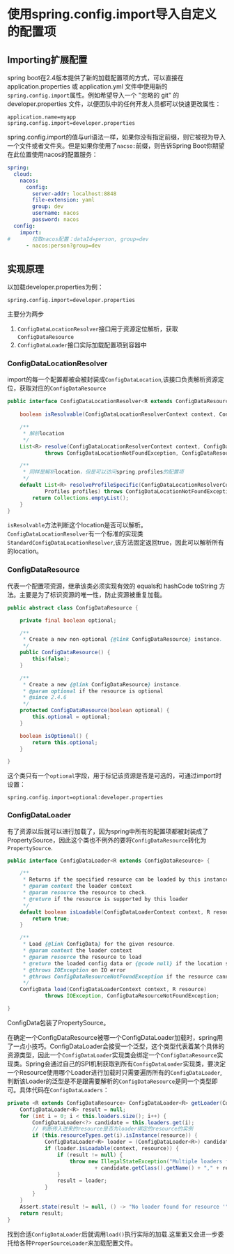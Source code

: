 # 使用spring.config.import导入自定义的配置项
## Importing扩展配置
spring boot在2.4版本提供了新的加载配置项的方式，可以直接在 application.properties 或 application.yml 文件中使用新的`spring.config.import`属性。例如希望导入一个 "忽略的 git" 的 developer.properties 文件，以便团队中的任何开发人员都可以快速更改属性：
```properties
application.name=myapp
spring.config.import=developer.properties
```
spring.config.import的值与url语法一样，如果你没有指定前缀，则它被视为导入一个文件或者文件夹。但是如果你使用了`nacso:`前缀，则告诉Spring Boot你期望在此位置使用nacos的配置服务：
```yaml
spring:
  cloud:
    nacos:
      config:
        server-addr: localhost:8848
        file-extension: yaml
        group: dev
        username: nacos
        password: nacos
  config:
    import:
#       拉取nacos配置：dataId=person, group=dev
      - nacos:person?group=dev
```
## 实现原理
以加载developer.properties为例：
```properties
spring.config.import=developer.properties
```
主要分为两步
1. `ConfigDataLocationResolver`接口用于资源定位解析，获取`ConfigDataResource`
2. `ConfigDataLoader`接口实际加载配置项到容器中


### ConfigDataLocationResolver
import的每一个配置都被会被封装成`ConfigDataLocation`,该接口负责解析资源定位，获取对应的`ConfigDataResource`
```java
public interface ConfigDataLocationResolver<R extends ConfigDataResource> {
    
	boolean isResolvable(ConfigDataLocationResolverContext context, ConfigDataLocation location);

    /**
     * 解析location
     */
	List<R> resolve(ConfigDataLocationResolverContext context, ConfigDataLocation location)
			throws ConfigDataLocationNotFoundException, ConfigDataResourceNotFoundException;

    /**
     * 同样是解析location，但是可以访问spring.profiles的配置项
     */
	default List<R> resolveProfileSpecific(ConfigDataLocationResolverContext context, ConfigDataLocation location,
			Profiles profiles) throws ConfigDataLocationNotFoundException {
		return Collections.emptyList();
	}
}
```
`isResolvable`方法判断这个location是否可以解析。`ConfigDataLocationResolver`有一个标准的实现类`StandardConfigDataLocationResolver`,该方法固定返回true，因此可以解析所有的location。

### ConfigDataResource
代表一个配置项资源，继承该类必须实现有效的 equals和 hashCode toString 方法。主要是为了标识资源的唯一性，防止资源被重复加载。

```java
public abstract class ConfigDataResource {

	private final boolean optional;

	/**
	 * Create a new non-optional {@link ConfigDataResource} instance.
	 */
	public ConfigDataResource() {
		this(false);
	}

	/**
	 * Create a new {@link ConfigDataResource} instance.
	 * @param optional if the resource is optional
	 * @since 2.4.6
	 */
	protected ConfigDataResource(boolean optional) {
		this.optional = optional;
	}

	boolean isOptional() {
		return this.optional;
	}

}
```
这个类只有一个`optional`字段，用于标记该资源是否是可选的，可通过import时设置：
```properties
spring.config.import=optional:developer.properties
```

### ConfigDataLoader
有了资源以后就可以进行加载了，因为spring中所有的配置项都被封装成了PropertySource，因此这个类也不例外的要将`ConfigDataResource`转化为`PropertySource`.
```java
public interface ConfigDataLoader<R extends ConfigDataResource> {

	/**
	 * Returns if the specified resource can be loaded by this instance.
	 * @param context the loader context
	 * @param resource the resource to check.
	 * @return if the resource is supported by this loader
	 */
	default boolean isLoadable(ConfigDataLoaderContext context, R resource) {
		return true;
	}

	/**
	 * Load {@link ConfigData} for the given resource.
	 * @param context the loader context
	 * @param resource the resource to load
	 * @return the loaded config data or {@code null} if the location should be skipped
	 * @throws IOException on IO error
	 * @throws ConfigDataResourceNotFoundException if the resource cannot be found
	 */
	ConfigData load(ConfigDataLoaderContext context, R resource)
			throws IOException, ConfigDataResourceNotFoundException;

}
```
ConfigData包装了PropertySource。

在确定一个ConfigDataResource被哪一个ConfigDataLoader加载时，spring用了一点小技巧。ConfigDataLoader会接受一个泛型，这个类型代表着某个具体的资源类型，因此一个`ConfigDataLoader`实现类会绑定一个`ConfigDataResource`实现类。Spring会通过自己的SPI机制获取到所有`ConfigDataLoader`实现类，要决定一个Resource使用哪个Loader进行加载时只需要遍历所有的`ConfigDataLoader`,判断该Loader的泛型是不是跟需要解析的`ConfigDataResource`是同一个类型即可。具体代码在`ConfigDataLoaders`：
```java
private <R extends ConfigDataResource> ConfigDataLoader<R> getLoader(ConfigDataLoaderContext context, R resource) {
    ConfigDataLoader<R> result = null;
    for (int i = 0; i < this.loaders.size(); i++) {
        ConfigDataLoader<?> candidate = this.loaders.get(i);
        // 判断传入进来的resource是否为loader绑定的resource的实例
        if (this.resourceTypes.get(i).isInstance(resource)) {
            ConfigDataLoader<R> loader = (ConfigDataLoader<R>) candidate;
            if (loader.isLoadable(context, resource)) {
                if (result != null) {
                    throw new IllegalStateException("Multiple loaders found for resource '" + resource + "' ["
                            + candidate.getClass().getName() + "," + result.getClass().getName() + "]");
                }
                result = loader;
            }
        }
    }
    Assert.state(result != null, () -> "No loader found for resource '" + resource + "'");
    return result;
}
```

找到合适`ConfigDataLoader`后就调用`load()`执行实际的加载.这里面又会进一步委托给各种`ProperSourceLoader`来加载配置文件。

